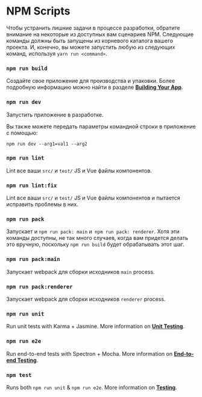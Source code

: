 # NPM Scripts

Чтобы устранить лишние задачи в процессе разработки, обратите внимание на некоторые из доступных вам сценариев NPM. Следующие команды должны быть запущены из корневого каталога вашего проекта. И, конечно, вы можете запустить любую из следующих команд, используя `yarn run <command>`.
### `npm run build`

Создайте свое приложение для производства и упаковки. Более подробную информацию можно найти в разделе [**Building Your App**](building_your_app.md).

### `npm run dev`

Запустить приложение в разработке.

Вы также можете передать параметры командной строки в приложение с помощью:

    npm run dev --arg1=val1 --arg2

### `npm run lint`

Lint все ваши `src/` и `test/` JS и Vue файлы компонентов.

### `npm run lint:fix`

Lint все ваши `src/` и `test/` JS и Vue файлы компонентов и пытается исправить проблемы в них.

### `npm run pack`

Запускает и `npm run pack: main` и` npm run pack: renderer`. Хотя эти команды доступны, не так много случаев, когда вам придется делать это вручную, поскольку `npm run build` будет обрабатывать этот шаг.

### `npm run pack:main`

Запускает webpack для сборки исходников `main` process.

### `npm run pack:renderer`

Запускает webpack для сборки исходников `renderer` process.

### `npm run unit`

Run unit tests with Karma + Jasmine. More information on [**Unit Testing**](unittesting.md).

### `npm run e2e`

Run end-to-end tests with Spectron + Mocha. More information on [**End-to-end Testing**](end-to-end_testing.md).

### `npm test`

Runs both `npm run unit` & `npm run e2e`. More information on [**Testing**](testing.md).

